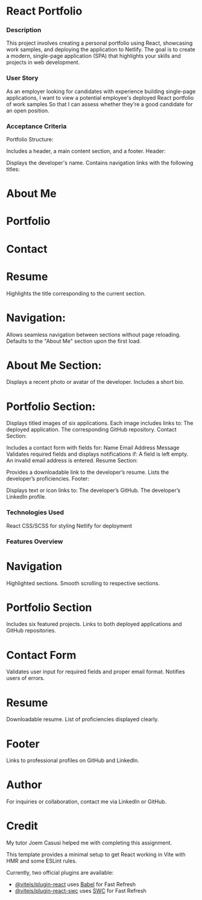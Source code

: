 # React Portfolio

### Description
This project involves creating a personal portfolio using React, showcasing work samples, and deploying the application to Netlify. The goal is to create a modern, single-page application (SPA) that highlights your skills and projects in web development.

### User Story
As an employer looking for candidates with experience building single-page applications,
I want to view a potential employee's deployed React portfolio of work samples
So that I can assess whether they're a good candidate for an open position.

### Acceptance Criteria
Portfolio Structure:

Includes a header, a main content section, and a footer.
Header:

Displays the developer's name.
Contains navigation links with the following titles:
# About Me
# Portfolio
# Contact
# Resume
Highlights the title corresponding to the current section.
# Navigation:

Allows seamless navigation between sections without page reloading.
Defaults to the "About Me" section upon the first load.
# About Me Section:

Displays a recent photo or avatar of the developer.
Includes a short bio.
# Portfolio Section:

Displays titled images of six applications.
Each image includes links to:
The deployed application.
The corresponding GitHub repository.
Contact Section:

Includes a contact form with fields for:
Name
Email Address
Message
Validates required fields and displays notifications if:
A field is left empty.
An invalid email address is entered.
Resume Section:

Provides a downloadable link to the developer’s resume.
Lists the developer’s proficiencies.
Footer:

Displays text or icon links to:
The developer’s GitHub.
The developer’s LinkedIn profile.

### Technologies Used
React
CSS/SCSS for styling
Netlify for deployment

### Features Overview

# Navigation
Highlighted sections.
Smooth scrolling to respective sections.

# Portfolio Section
Includes six featured projects.
Links to both deployed applications and GitHub repositories.

# Contact Form
Validates user input for required fields and proper email format.
Notifies users of errors.

# Resume
Downloadable resume.
List of proficiencies displayed clearly.

# Footer
Links to professional profiles on GitHub and LinkedIn.

# Author
For inquiries or collaboration, contact me via LinkedIn or GitHub.

# Credit
My tutor Joem Casusi helped me with completing this assignment. 

This template provides a minimal setup to get React working in Vite with HMR and some ESLint rules.

Currently, two official plugins are available:

- [@vitejs/plugin-react](https://github.com/vitejs/vite-plugin-react/blob/main/packages/plugin-react/README.md) uses [Babel](https://babeljs.io/) for Fast Refresh
- [@vitejs/plugin-react-swc](https://github.com/vitejs/vite-plugin-react-swc) uses [SWC](https://swc.rs/) for Fast Refresh
